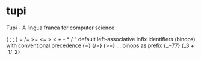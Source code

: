 # tupi
Tupi - A lingua franca for computer science

( ; ; )
= /= >= <= > < + - * / ^    default left-associative infix identifiers (binops) with conventional precedence
{=}  {/=}  {>=} ...         binops as prefix
{_+77}  {_3 + _1/_2}